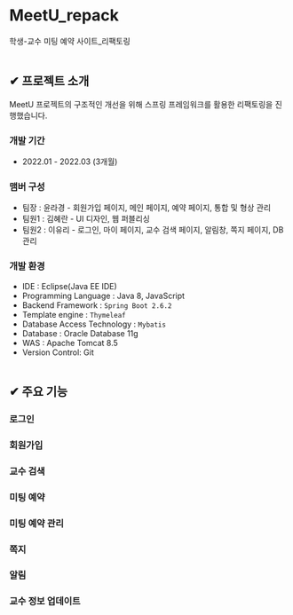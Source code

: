# MeetU_repack
학생-교수 미팅 예약 사이트_리팩토링
</br></br>

## ✔ 프로젝트 소개
MeetU 프로젝트의 구조적인 개선을 위해 스프링 프레임워크를 활용한 리팩토링을 진행했습니다.

### 개발 기간
- 2022.01 - 2022.03 (3개월)

### 맴버 구성
- 팀장 : 윤라경 - 회원가입 페이지, 메인 페이지, 예약 페이지, 통합 및 형상 관리
- 팀원1 : 김혜란 - UI 디자인, 웹 퍼블리싱
- 팀원2 : 이유리 - 로그인, 마이 페이지, 교수 검색 페이지, 알림창, 쪽지 페이지, DB 관리

### 개발 환경
- IDE : Eclipse(Java EE IDE)
- Programming Language : Java 8, JavaScript
- Backend Framework : `Spring Boot 2.6.2`
- Template engine : `Thymeleaf`
- Database Access Technology : `Mybatis`
- Database : Oracle Database 11g
- WAS : Apache Tomcat 8.5
- Version Control: Git
  </br></br>

## ✔ 주요 기능
### 로그인
### 회원가입
### 교수 검색
### 미팅 예약
### 미팅 예약 관리
### 쪽지
### 알림
### 교수 정보 업데이트
